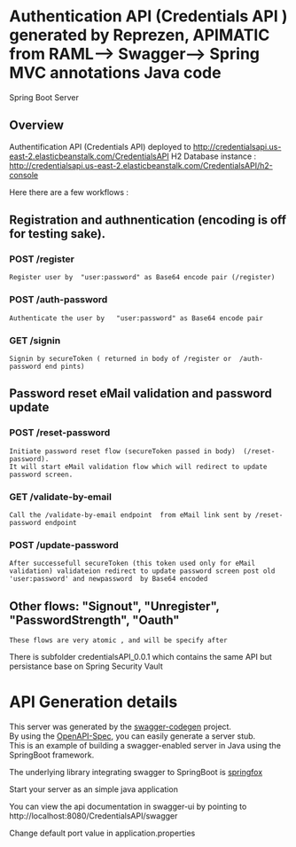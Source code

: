 # Authentication API (Credentials API ) generated by Reprezen, APIMATIC from RAML--> Swagger--> Spring MVC annotations Java code

Spring Boot Server 


## Overview  


Authentification API  (Credentials API) deployed to 
http://credentialsapi.us-east-2.elasticbeanstalk.com/CredentialsAPI
H2 Database instance :
http://credentialsapi.us-east-2.elasticbeanstalk.com/CredentialsAPI/h2-console

Here there are a few workflows :

##  Registration and authnentication (encoding is off for testing sake).
	
### POST /register
    Register user by  "user:password" as Base64 encode pair (/register)
### POST /auth-password	
	Authenticate the user by   "user:password" as Base64 encode pair
### GET /signin
    Signin by secureToken ( returned in body of /register or  /auth-password end pints)

##  Password reset eMail validation  and password update

	
### POST /reset-password 
	Initiate password reset flow (secureToken passed in body)  (/reset-password).  
	It will start eMail validation flow which will redirect to update password screen.


### GET /validate-by-email
   	Call the /validate-by-email endpoint  from eMail link sent by /reset-password endpoint

### POST /update-password
    After successefull secureToken (this token used only for eMail validation) validateion redirect to update password screen post old 'user:password' and newpassword  by Base64 encoded 

##  Other flows:  "Signout", "Unregister", "PasswordStrength", "Oauth"
	These flows are very atomic , and will be specify after

There is subfolder credentialsAPI_0.0.1 which contains the same API but persistance base on Spring Security Vault 

# API Generation details

This server was generated by the [swagger-codegen](https://github.com/swagger-api/swagger-codegen) project.  
By using the [OpenAPI-Spec](https://github.com/swagger-api/swagger-core), you can easily generate a server stub.  
This is an example of building a swagger-enabled server in Java using the SpringBoot framework.  

The underlying library integrating swagger to SpringBoot is [springfox](https://github.com/springfox/springfox)  

Start your server as an simple java application  

You can view the api documentation in swagger-ui by pointing to  
http://localhost:8080/CredentialsAPI/swagger  

Change default port value in application.properties